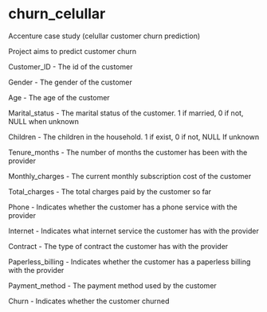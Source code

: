 # churn_celullar
Accenture case study (celullar customer churn prediction)

  Project aims to predict customer churn


Customer_ID - The id of the customer

Gender - The gender of the customer

Age - The age of the customer

Marital_status - The marital status of the customer. 1 if married, 0 if not, NULL when unknown

Children - The children in the household. 1 if exist, 0 if not, NULL If unknown

Tenure_months - The number of months the customer has been with the provider

Monthly_charges - The current monthly subscription cost of the customer

Total_charges - The total charges paid by the customer so far

Phone - Indicates whether the customer has a phone service with the provider

Internet - Indicates what internet service the customer has with the provider

Contract - The type of contract the customer has with the provider

Paperless_billing - Indicates whether the customer has a paperless billing with the provider

Payment_method - The payment method used by the customer

Churn - Indicates whether the customer churned
